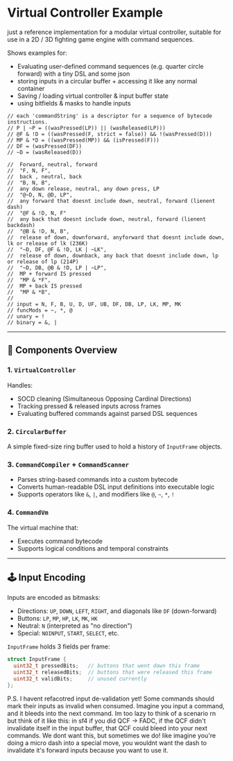 # Virtual Controller Example

just a reference implementation for a modular virtual controller, suitable for use in a 2D / 3D fighting game engine with command sequences. 

Shows examples for:
- Evaluating user-defined command sequences (e.g. quarter circle forward) with a tiny DSL and some json
- storing inputs in a circular buffer + accessing it like any normal container
- Saving / loading virtual controller & input buffer state
- using bitfields & masks to handle inputs


```
// each 'commandString' is a descriptor for a sequence of bytecode instructions.
// P | ~P = ((wasPressed(LP)) || (wasReleased(LP)))
// @F & !D = ((wasPressed(F, strict = false)) && !(wasPressed(D)))
// MP & *D = ((wasPressed(MP)) && (isPressed(F)))
// DF = (wasPressed(DF))
// ~D = (wasReleased(D))

//  Forward, neutral, forward
//  "F, N, F",
//  back , neutral, back 
//  "B, N, B",
//  any down release, neutral, any down press, LP
//  "@~D, N, @D, LP",
//  any forward that doesnt include down, neutral, forward (lienent dash)
//  "@F & !D, N, F"
//  any back that doesnt include down, neutral, forward (lienent backdash)
//  "@B & !D, N, B",
//  release of down, downforward, anyforward that doesnt include down, lk or release of lk (236K)
//  "~D, DF, @F & !D, LK | ~LK",
//  release of down, downback, any back that doesnt include down, lp or release of lp (214P)
//  "~D, DB, @B & !D, LP | ~LP",
//  MP + forward IS pressed
//  "MP & *F",
//  MP + back IS pressed 
//  "MP & *B",
//
// input = N, F, B, U, D, UF, UB, DF, DB, LP, LK, MP, MK
// funcMods = ~, *, @
// unary = !
// binary = &, |
```

---
## 🔧 Components Overview

### 1. `VirtualController`

Handles:
- SOCD cleaning (Simultaneous Opposing Cardinal Directions)
- Tracking pressed & released inputs across frames
- Evaluating buffered commands against parsed DSL sequences

### 2. `CircularBuffer`

A simple fixed-size ring buffer used to hold a history of `InputFrame` objects.

### 3. `CommandCompiler` + `CommandScanner`

- Parses string-based commands into a custom bytecode
- Converts human-readable DSL input definitions into executable logic
- Supports operators like `&`, `|`, and modifiers like `@`, `~`, `*`, `!`

### 4. `CommandVm`

The virtual machine that:
- Executes command bytecode
- Supports logical conditions and temporal constraints
---

## 🕹 Input Encoding

Inputs are encoded as bitmasks:
- Directions: `UP`, `DOWN`, `LEFT`, `RIGHT`, and diagonals like `DF` (down-forward)
- Buttons: `LP`, `MP`, `HP`, `LK`, `MK`, `HK`
- Neutral: `N` (interpreted as "no direction")
- Special: `NOINPUT`, `START`, `SELECT`, etc.

`InputFrame` holds 3 fields per frame:

```cpp
struct InputFrame {
  uint32_t pressedBits;   // buttons that went down this frame
  uint32_t releasedBits;  // buttons that were released this frame
  uint32_t validBits;     // unused currently
};
```

P.S. I havent refacotred input de-validation yet! Some commands should mark their inputs as invalid when consumed. Imagine you input a command, and it bleeds into the next command. Im too lazy to think of a scenario rn but think of it like this: in sf4 if you did QCF -> FADC, if the QCF didn't invalidate itself in the input buffer, that QCF could bleed into your next commands. We dont want this, but sometimes we do! like imagine you're doing a micro dash into a special move, you wouldnt want the dash to invalidate it's forward inputs because you want to use it. 


